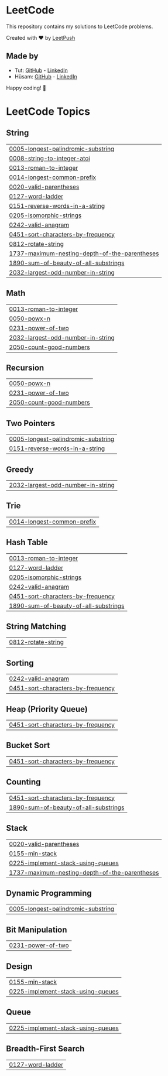 # LeetCode

This repository contains my solutions to LeetCode problems.

Created with :heart: by [LeetPush](https://github.com/husamahmud/LeetPush)

 ## Made by 
 - Tut: [GitHub](https://github.com/TutTrue) - [LinkedIn](https://www.linkedin.com/in/mahmoud-hamdy-8b6825245/)
 - Hüsam: [GitHub](https://github.com/husamahmud) - [LinkedIn](https://www.linkedin.com/in/husamahmud/)

 Happy coding! 🚀
<!---LeetCode Topics Start-->
# LeetCode Topics
## String
|  |
| ------- |
| [0005-longest-palindromic-substring](https://github.com/saiprasadchary/leetcode-solutions/tree/master/0005-longest-palindromic-substring) |
| [0008-string-to-integer-atoi](https://github.com/saiprasadchary/leetcode-solutions/tree/master/0008-string-to-integer-atoi) |
| [0013-roman-to-integer](https://github.com/saiprasadchary/leetcode-solutions/tree/master/0013-roman-to-integer) |
| [0014-longest-common-prefix](https://github.com/saiprasadchary/leetcode-solutions/tree/master/0014-longest-common-prefix) |
| [0020-valid-parentheses](https://github.com/saiprasadchary/leetcode-solutions/tree/master/0020-valid-parentheses) |
| [0127-word-ladder](https://github.com/saiprasadchary/leetcode-solutions/tree/master/0127-word-ladder) |
| [0151-reverse-words-in-a-string](https://github.com/saiprasadchary/leetcode-solutions/tree/master/0151-reverse-words-in-a-string) |
| [0205-isomorphic-strings](https://github.com/saiprasadchary/leetcode-solutions/tree/master/0205-isomorphic-strings) |
| [0242-valid-anagram](https://github.com/saiprasadchary/leetcode-solutions/tree/master/0242-valid-anagram) |
| [0451-sort-characters-by-frequency](https://github.com/saiprasadchary/leetcode-solutions/tree/master/0451-sort-characters-by-frequency) |
| [0812-rotate-string](https://github.com/saiprasadchary/leetcode-solutions/tree/master/0812-rotate-string) |
| [1737-maximum-nesting-depth-of-the-parentheses](https://github.com/saiprasadchary/leetcode-solutions/tree/master/1737-maximum-nesting-depth-of-the-parentheses) |
| [1890-sum-of-beauty-of-all-substrings](https://github.com/saiprasadchary/leetcode-solutions/tree/master/1890-sum-of-beauty-of-all-substrings) |
| [2032-largest-odd-number-in-string](https://github.com/saiprasadchary/leetcode-solutions/tree/master/2032-largest-odd-number-in-string) |
## Math
|  |
| ------- |
| [0013-roman-to-integer](https://github.com/saiprasadchary/leetcode-solutions/tree/master/0013-roman-to-integer) |
| [0050-powx-n](https://github.com/saiprasadchary/leetcode-solutions/tree/master/0050-powx-n) |
| [0231-power-of-two](https://github.com/saiprasadchary/leetcode-solutions/tree/master/0231-power-of-two) |
| [2032-largest-odd-number-in-string](https://github.com/saiprasadchary/leetcode-solutions/tree/master/2032-largest-odd-number-in-string) |
| [2050-count-good-numbers](https://github.com/saiprasadchary/leetcode-solutions/tree/master/2050-count-good-numbers) |
## Recursion
|  |
| ------- |
| [0050-powx-n](https://github.com/saiprasadchary/leetcode-solutions/tree/master/0050-powx-n) |
| [0231-power-of-two](https://github.com/saiprasadchary/leetcode-solutions/tree/master/0231-power-of-two) |
| [2050-count-good-numbers](https://github.com/saiprasadchary/leetcode-solutions/tree/master/2050-count-good-numbers) |
## Two Pointers
|  |
| ------- |
| [0005-longest-palindromic-substring](https://github.com/saiprasadchary/leetcode-solutions/tree/master/0005-longest-palindromic-substring) |
| [0151-reverse-words-in-a-string](https://github.com/saiprasadchary/leetcode-solutions/tree/master/0151-reverse-words-in-a-string) |
## Greedy
|  |
| ------- |
| [2032-largest-odd-number-in-string](https://github.com/saiprasadchary/leetcode-solutions/tree/master/2032-largest-odd-number-in-string) |
## Trie
|  |
| ------- |
| [0014-longest-common-prefix](https://github.com/saiprasadchary/leetcode-solutions/tree/master/0014-longest-common-prefix) |
## Hash Table
|  |
| ------- |
| [0013-roman-to-integer](https://github.com/saiprasadchary/leetcode-solutions/tree/master/0013-roman-to-integer) |
| [0127-word-ladder](https://github.com/saiprasadchary/leetcode-solutions/tree/master/0127-word-ladder) |
| [0205-isomorphic-strings](https://github.com/saiprasadchary/leetcode-solutions/tree/master/0205-isomorphic-strings) |
| [0242-valid-anagram](https://github.com/saiprasadchary/leetcode-solutions/tree/master/0242-valid-anagram) |
| [0451-sort-characters-by-frequency](https://github.com/saiprasadchary/leetcode-solutions/tree/master/0451-sort-characters-by-frequency) |
| [1890-sum-of-beauty-of-all-substrings](https://github.com/saiprasadchary/leetcode-solutions/tree/master/1890-sum-of-beauty-of-all-substrings) |
## String Matching
|  |
| ------- |
| [0812-rotate-string](https://github.com/saiprasadchary/leetcode-solutions/tree/master/0812-rotate-string) |
## Sorting
|  |
| ------- |
| [0242-valid-anagram](https://github.com/saiprasadchary/leetcode-solutions/tree/master/0242-valid-anagram) |
| [0451-sort-characters-by-frequency](https://github.com/saiprasadchary/leetcode-solutions/tree/master/0451-sort-characters-by-frequency) |
## Heap (Priority Queue)
|  |
| ------- |
| [0451-sort-characters-by-frequency](https://github.com/saiprasadchary/leetcode-solutions/tree/master/0451-sort-characters-by-frequency) |
## Bucket Sort
|  |
| ------- |
| [0451-sort-characters-by-frequency](https://github.com/saiprasadchary/leetcode-solutions/tree/master/0451-sort-characters-by-frequency) |
## Counting
|  |
| ------- |
| [0451-sort-characters-by-frequency](https://github.com/saiprasadchary/leetcode-solutions/tree/master/0451-sort-characters-by-frequency) |
| [1890-sum-of-beauty-of-all-substrings](https://github.com/saiprasadchary/leetcode-solutions/tree/master/1890-sum-of-beauty-of-all-substrings) |
## Stack
|  |
| ------- |
| [0020-valid-parentheses](https://github.com/saiprasadchary/leetcode-solutions/tree/master/0020-valid-parentheses) |
| [0155-min-stack](https://github.com/saiprasadchary/leetcode-solutions/tree/master/0155-min-stack) |
| [0225-implement-stack-using-queues](https://github.com/saiprasadchary/leetcode-solutions/tree/master/0225-implement-stack-using-queues) |
| [1737-maximum-nesting-depth-of-the-parentheses](https://github.com/saiprasadchary/leetcode-solutions/tree/master/1737-maximum-nesting-depth-of-the-parentheses) |
## Dynamic Programming
|  |
| ------- |
| [0005-longest-palindromic-substring](https://github.com/saiprasadchary/leetcode-solutions/tree/master/0005-longest-palindromic-substring) |
## Bit Manipulation
|  |
| ------- |
| [0231-power-of-two](https://github.com/saiprasadchary/leetcode-solutions/tree/master/0231-power-of-two) |
## Design
|  |
| ------- |
| [0155-min-stack](https://github.com/saiprasadchary/leetcode-solutions/tree/master/0155-min-stack) |
| [0225-implement-stack-using-queues](https://github.com/saiprasadchary/leetcode-solutions/tree/master/0225-implement-stack-using-queues) |
## Queue
|  |
| ------- |
| [0225-implement-stack-using-queues](https://github.com/saiprasadchary/leetcode-solutions/tree/master/0225-implement-stack-using-queues) |
## Breadth-First Search
|  |
| ------- |
| [0127-word-ladder](https://github.com/saiprasadchary/leetcode-solutions/tree/master/0127-word-ladder) |
<!---LeetCode Topics End-->